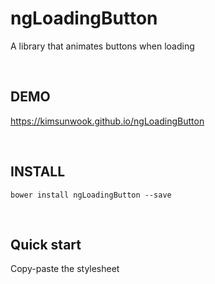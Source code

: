 ngLoadingButton
=======

A library that animates buttons when loading

<br/>

DEMO
-------
https://kimsunwook.github.io/ngLoadingButton

<br/>

INSTALL
-------

```
bower install ngLoadingButton --save
```

<br/>

Quick start
-------
Copy-paste the stylesheet <script> into your <body>.

```
<script src=".bower_components/ng-loading-button/ngLoadingButton.js"></script>
```
or
```
<script src=".bower_components/ng-loading-button/ngLoadingButton.min.js"></script>
```
or
```
<script src="https://cdn.rawgit.com/KimSunWook/ngLoadingButton/v1.0.5/ngLoadingButton.js"></script>
```
or
```
<script src="https://cdn.rawgit.com/KimSunWook/ngLoadingButton/v1.0.5/ngLoadingButton.min.js"></script>
```

<br/>

USAGE
-----

Make sure you include the module 'ngLoadingButton' in your application config

```
var app = angular.module('myApp', [
  'ngLoadingButton',
  ...
]);
```

You can choose among 11 modes from SpinKit (https://github.com/tobiasahlin/SpinKit).
  - rotating-plane
  - double-bounce
  - wave
  - wandering-cubes
  - spinner-pulse
  - chasing-dots
  - three-bounce
  - circle
  - cube-grid
  - fading-circle
  - folding-cube

```
<ng-loading-button
  nlb-loading="loading"
  nlb-mode="'rotating-plane'"
  ng-click="save();">
  Save
</ng-loading-button>
```

When loading takes a certain amount of time, such as saving or deleting, you can give the button an animation effect.

So you can easily prevent the user from clicking the button more than once when loading.

```
angular.module('app', ['ngLoadingButton']).run(function($rootScope, $timeout){
  $rootScope.loading = false;
  $rootScope.save = function(){
    $rootScope.loading = true;
    $timeout(function(){
      $rootScope.loading = false;
    }, 5000);
  };
});
```

<br/>

Easy!
